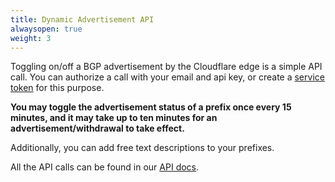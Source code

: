 ```yaml
---
title: Dynamic Advertisement API
alwaysopen: true
weight: 3
---
```


Toggling on/off a BGP advertisement by the Cloudflare edge is a simple API call. You can authorize a call with your email and api key, or create a [service token](https://support.cloudflare.com/hc/en-us/articles/200167836-Managing-API-Tokens-and-Keys) for this purpose. 

**You may toggle the advertisement status of a prefix once every 15 minutes, and it may take up to ten minutes for an advertisement/withdrawal to take effect.**

Additionally, you can add free text descriptions to your prefixes.

All the API calls can be found in our [API docs](https://api.cloudflare.com/#ip-address-management-dynamic-advertisement-properties).
